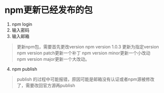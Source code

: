 # npm更新已经发布的包

1. npm login
2. 输入密码
3. 输入邮箱
> 更新npm包，需要首先更改version
npm version 1.0.3 更新为指定version
npm version patch更新一个补丁
npm version minor更新一个小改动
npm version major更新一个大改动。  
4. npm publish

> publish 的过程中可能报错，原因可能是邮箱没有认证或者npm源被修改了，需要改回官方源再publish